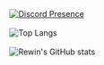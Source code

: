 ㅤㅤㅤㅤㅤㅤㅤㅤㅤㅤㅤㅤ ㅤ[![Discord Presence](https://lanyard-profile-readme.vercel.app/api/852706210732834836)](https://discord.com/users/852706210732834836)
 
ㅤㅤㅤㅤㅤㅤㅤㅤㅤㅤㅤㅤ ㅤ![Top Langs](https://github-readme-stats.vercel.app/api/top-langs/?username=pitsza&layout=compact&theme=dark)

ㅤㅤㅤㅤㅤㅤㅤㅤㅤㅤㅤㅤㅤ ![Rewin's GitHub stats](https://github-readme-stats.vercel.app/api?username=pitsza&show_icons=true&theme=dark)
